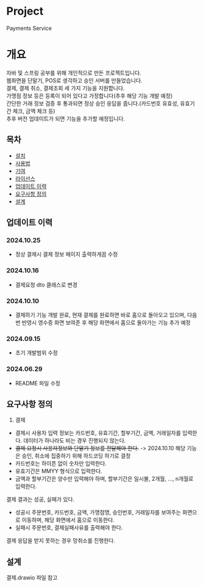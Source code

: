 # Project
Payments Service

# 개요
자바 및 스프링 공부를 위해 개인적으로 만든 프로젝트입니다.   
웹화면을 단말기, POS로 생각하고 승인 서버를 만들었습니다.   
결제, 결제 취소, 결제조회 세 가지 기능을 지원합니다.   
가맹점 정보 등은 등록이 되어 있다고 가정합니다(추후 해당 기능 개발 예정)   
간단한 거래 정보 검증 후 통과되면 정상 승인 응답을 줍니다.(카드번호 유효성, 유효기간 체크, 금액 체크 등)   
추후 버전 업데이트가 되면 기능을 추가할 예정입니다.   

## 목차
- [설치](#설치)
- [사용법](#사용법)
- [기여](#기여)
- [라이선스](#라이선스)
- [업데이트 이력](#업데이트-이력)
- [요구사항 정의](#요구사항-정의)
- [설계](#설계)


## 업데이트 이력
### 2024.10.25
- 정상 결제시 결제 정보 페이지 출력하게끔 수정
### 2024.10.16
- 결제요청 dto 클래스로 변경
### 2024.10.10
- 결제하기 기능 개발 완료, 현재 결제를 완료하면 바로 홈으로 돌아오고 있으며, 다음번 반영시 영수증 화면 보여준 후 해당 화면에서 홈으로 돌아가는 기능 추가 예정
### 2024.09.15
- 초기 개발범위 수정
### 2024.06.29 
- README 파일 수정

## 요구사항 정의
1. 결제
  - 결제시 사용자 입력 정보는 카드번호, 유효기간, 할부기간, 금액, 거래일자를 입력한다. 데이터가 하나라도 비는 경우 진행되지 않는다.
  - ~~결제 요청시 사용자정보와 단말기 정보를 전달해야 한다.~~ -> 2024.10.10 해당 기능은 승인, 취소에 집중하기 위해 하드코딩 하기로 결정
  - 카드번호는 하이픈 없이 숫자만 입력한다.   
  - 유효기간은 MMYY 형식으로 입력한다.   
  - 금액과 할부기간은 양수만 입력해야 하며, 할부기간은 일시불, 2개월, ..., n개월로 입력한다.

  결제 결과는 성공, 실패가 있다.</br>
  - 성공시 주문번호, 카드번호, 금액, 가맹점명, 승인번호, 거래일자를 보여주는 화면으로 이동하며, 해당 화면에서 홈으로 이동한다.</br>
  - 실패시 주문번호, 결제실패사유를 출력해야 한다.</br>

  결제 응답을 받지 못하는 경우 망취소를 진행한다.

## 설계
결제.drawio 파일 참고
